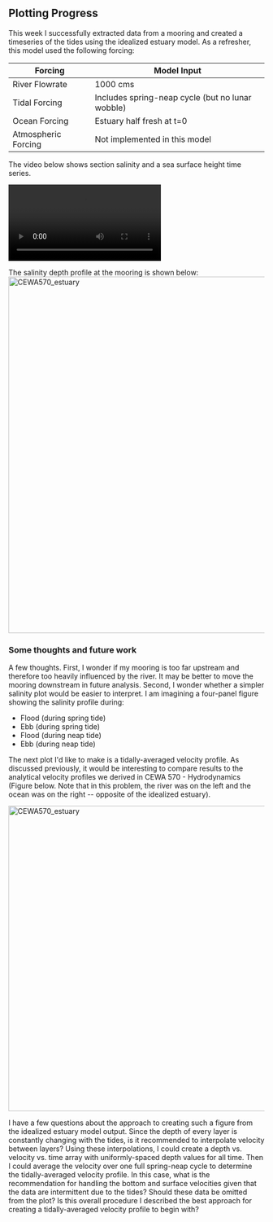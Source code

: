 
## Plotting Progress

This week I successfully extracted data from a mooring and created a timeseries of the tides using the idealized estuary model. As a refresher, this model used the following forcing:

|Forcing | Model Input|
|---|---|
|River Flowrate|1000 cms|
|Tidal Forcing| Includes spring-neap cycle (but no lunar wobble)|
|Ocean Forcing| Estuary half fresh at t=0|
|Atmospheric Forcing|Not implemented in this model|

The video below shows section salinity and a sea surface height time series.

<video src="https://user-images.githubusercontent.com/15829099/174448749-2efaf6de-66e2-48a1-8a7b-69545f0c0bd5.mp4" controls="controls" style="max-width: 700px;">
</video>

The salinity depth profile at the mooring is shown below:
<img src="https://user-images.githubusercontent.com/15829099/174460928-71adfcd8-874b-4d5c-a035-a07794576f28.png" alt="CEWA570_estuary" width="700"/>

### Some thoughts and future work

A few thoughts. First, I wonder if my mooring is too far upstream and therefore too heavily influenced by the river. It may be better to move the mooring downstream in future analysis. Second, I wonder whether a simpler salinity plot would be easier to interpret. I am imagining a four-panel figure showing the salinity profile during:

- Flood (during spring tide)
- Ebb (during spring tide)
- Flood (during neap tide)
- Ebb  (during neap tide)

The next plot I'd like to make is a tidally-averaged velocity profile. As discussed previously, it would be interesting to compare results to the analytical velocity profiles we derived in CEWA 570 - Hydrodynamics (Figure below. Note that in this problem, the river was on the left and the ocean was on the right -- opposite of the idealized estuary).

<img src="https://user-images.githubusercontent.com/15829099/174674772-c04f2874-7167-4e95-8f8e-5bbc53288b8b.png" alt="CEWA570_estuary" width="600"/>

I have a few questions about the approach to creating such a figure from the idealized estuary model output. Since the depth of every layer is constantly changing with the tides, is it recommended to interpolate velocity between layers? Using these interpolations, I could create a depth vs. velocity vs. time array with uniformly-spaced depth values for all time. Then I could average the velocity over one full spring-neap cycle to determine the tidally-averaged velocity profile. In this case, what is the recommendation for handling the bottom and surface velocities given that the data are intermittent due to the tides? Should these data be omitted from the plot? Is this overall procedure I described the best approach for creating a tidally-averaged velocity profile to begin with?